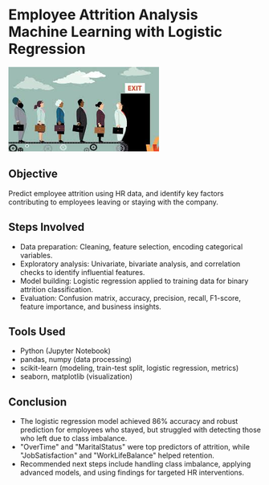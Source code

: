 # Employee Attrition Analysis <br> Machine Learning with Logistic Regression

![employee-attrition](./Employee-Attrition.jpg) 

## Objective
Predict employee attrition using HR data, and identify key factors contributing to employees leaving or staying with the company.

## Steps Involved
- Data preparation: Cleaning, feature selection, encoding categorical variables.
- Exploratory analysis: Univariate, bivariate analysis, and correlation checks to identify influential features.
- Model building: Logistic regression applied to training data for binary attrition classification.
- Evaluation: Confusion matrix, accuracy, precision, recall, F1-score, feature importance, and business insights.

## Tools Used
- Python (Jupyter Notebook)
- pandas, numpy (data processing)
- scikit-learn (modeling, train-test split, logistic regression, metrics)
- seaborn, matplotlib (visualization)

## Conclusion
- The logistic regression model achieved 86% accuracy and robust prediction for employees who stayed, but struggled with detecting those who left due to class imbalance.
- "OverTime" and "MaritalStatus" were top predictors of attrition, while "JobSatisfaction" and "WorkLifeBalance" helped retention.
- Recommended next steps include handling class imbalance, applying advanced models, and using findings for targeted HR interventions.




